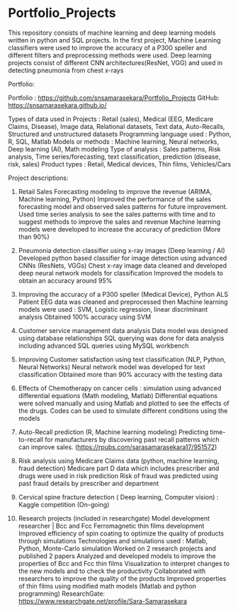# Portfolio_Projects
This repository consists of machine learning and deep learning models written in python and SQL projects.
In the first project, Machine Learning classifiers were used to improve the accuracy of a P300 speller and different filters and preprocessing methods were used.
Deep learning projects consist of different CNN architectures(ResNet, VGG) and used in detecting pneumonia from chest x-rays 

Portfolio: 

Portfolio : https://github.com/snsamarasekara/Portfolio_Projects
GitHub: https://snsamarasekara.github.io/ 

Types of data used in Projects : Retail (sales), Medical (EEG, Medicare Claims, Disease), Image data, Relational datasets, Text data, Auto-Recalls, Structured and unstructured datasets
Programming language used : Python, R, SQL, Matlab
Models or methods : Machine learning, Neural networks, Deep learning (AI), Math modeling 
Type of analysis : Sales patterns, Risk analysis, Time series/forecasting, text classification, prediction (disease, risk, sales)
Product types : Retail, Medical devices, Thin films, Vehicles/Cars

Project descriptions:

1. Retail Sales Forecasting modeling to improve the revenue (ARIMA, Machine learning, Python)
Improved the performance of the sales forecasting model and observed sales patterns for future improvement.
Used time series analysis to see the sales patterns with time and to suggest methods to improve the sales and revenue 
Machine learning models were developed to increase the accuracy of prediction (More than 90%)

2. Pneumonia detection classifier using x-ray images (Deep learning / AI)
Developed python based classifier for image detection using advanced CNNs (ResNets, VGGs) 
Chest x-ray image data cleaned and developed deep neural network models for classification 
Improved the models to obtain an accuracy around 95% 

3. Improving the accuracy of a P300 speller (Medical Device), Python 
ALS Patient EEG data was cleaned and preprocessed then Machine learning models were used : SVM, Logistic regression, linear discriminant analysis 
Obtained 100% accuracy using SVM 

4. Customer service management data analysis
Data model was designed using database relationships 
SQL querying was done for data analysis including advanced SQL queries using MySQL workbench

5. Improving Customer satisfaction using text classification (NLP, Python, Neural Networks)
Neural network model was developed for text classification
Obtained more than 90% accuracy with the testing data

6. Effects of Chemotherapy on cancer cells : simulation using advanced differential equations (Math modeling, Matlab)
Differential equations were solved manually and using Matlab and plotted to see the effects of the drugs.
Codes can be used to simulate different conditions using the models

7. Auto-Recall prediction (R, Machine learning modeling) 
Predicting time-to-recall for manufacturers by discovering past recall patterns which can improve sales. (https://rpubs.com/sarasamarasekara17/951572) 

8. Risk analysis using Medicare Claims data (python, machine learning, fraud detection)
Medicare part D data which includes prescriber and drugs were used in risk prediction
Risk of fraud was predicted using past fraud details by prescriber and department

9. Cervical spine fracture detection ( Deep learning, Computer vision) : Kaggle competition (On-going) 


10. Research projects (included in researchgate)
Model development researcher | Bcc and Fcc Ferromagnetic thin films development
Improved efficiency of spin coating to optimize the quality of products through simulations
Technologies and simulations used : Matlab, Python, Monte-Carlo simulation 
Worked on 2 research projects and published 2 papers
Analyzed and developed models to improve the properties of Bcc and Fcc thin films
Visualization to interpret changes to the new models and to check the productivity 
Collaborated with researchers to improve the quality of the products
Improved properties of thin films using modified math models (Matlab and python programming)
ResearchGate: https://www.researchgate.net/profile/Sara-Samarasekara
        

